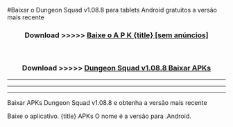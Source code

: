 #Baixar o Dungeon Squad v1.08.8   para tablets Android gratuitos a versão mais recente


<div align="center">
<h3>Download >>>>> <a href="https://pt-web.web.app/?pt= {title}">Baixe o A P K {title} [sem anúncios]</a></h3><br>

<h3>Download >>>>> <a href="https://pt-web.web.app/?pt= {title}">Dungeon Squad v1.08.8  Baixar APKs</a></h3>
</div>

----------------------------------------------------------

----------------------------------------------------------

----------------------------------------------------------

Baixar APKs Dungeon Squad v1.08.8  e obtenha a versão mais recente

Baixe o aplicativo. {title} APKs O nome é a versão para .Android.


